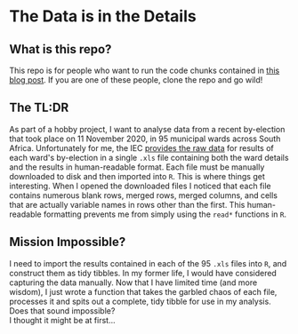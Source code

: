 # The Data is in the Details

## What is this repo?
This repo is for people who want to run the code chunks contained in [this blog post]("blog_post/data_in_details.md"). 
If you are one of these people, clone the repo and go wild! 

## The TL:DR
As part of a hobby project, I want to analyse data from a recent by-election that took place on 11 November 2020, in 95 municipal wards across South Africa.
Unfortunately for me, the IEC [provides the raw data](https://www.elections.org.za/content/Elections/Municipal-by-elections-results/) for results of each ward's by-election in a single `.xls` file containing both the ward details and the results in human-readable format.
Each file must be manually downloaded to disk and then imported into `R`.
This is where things get interesting.
When I opened the downloaded files I noticed that each file contains numerous blank rows, merged rows, merged columns, and cells that are actually variable names in rows other than the first. 
This human-readable formatting prevents me from simply using the `read*` functions in `R`. 

## Mission Impossible?

I need to import the results contained in each of the 95 `.xls` files into `R`, and construct them as tidy tibbles.
In my former life, I would have considered capturing the data manually. 
Now that I have limited time (and more wisdom), I just wrote a function that takes the garbled chaos of each file, processes it and spits out a complete, tidy tibble for use in my analysis.  
Does that sound impossible?  
I thought it might be at first...

 

